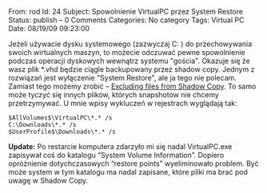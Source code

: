 From: rod
Id: 24
Subject: Spowolnienie VirtualPC przez System Restore
Status: publish – 0 Comments
Categories: No category
Tags: Virtual PC
Date: 08/19/09 09:23:00

Jeżeli używacie dysku systemowego (zazwyczaj C: ) do przechowywania swoich
wirtualnych maszyn, to możecie odczuwać pewne spowolnienie podczas operacji
dyskowych wewnątrz systemu "gościa". Okazuje się że wasz plik \*.vhd będzie
ciągle backupowany przez shadow copy. Jednym z rozwiązań jest wyłączenie
"System Restore", ale ja tego nie polecam. Zamiast tego możemy zrobić –
[Excluding files from Shadow Copy](http://msdn.microsoft.com/en-us/library/aa819132%28VS.85%29.aspx).
To samo może tyczyć się innych plików, których snapshotów nie chcemy przetrzymywać.
U mnie wpisy wykluczeń w rejestrach wyglądają tak:

    $AllVolumes$\VirtualPC\*.* /s
    C:\Downloads\*.* /s
    $UserProfile$\Downloads\*.* /s

**Update:** Po restarcie komputera zdarzyło mi się nadal VirtualPC.exe
zapisywał coś do katalogu “System Volume Information”.  Dopiero opróżnienie
dotychczasowych “restore points” wyeliminowało problem. Być może system w tym
katalogu ma nadal zapisane, które pliki ma brać pod uwagę w Shadow Copy.
